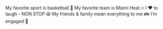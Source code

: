 My favorite sport is basketball 🏀
My favorite team is Miami Heat 🔥
I ❤️ to laugh - NON STOP 😆
My friends & family mean everything to me 👪
I'm engaged 💍
